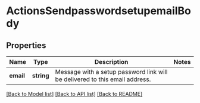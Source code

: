 # ActionsSendpasswordsetupemailBody

## Properties
Name | Type | Description | Notes
------------ | ------------- | ------------- | -------------
**email** | **string** | Message with a setup password link will be delivered to this email address. | 

[[Back to Model list]](../../README.md#documentation-for-models) [[Back to API list]](../../README.md#documentation-for-api-endpoints) [[Back to README]](../../README.md)

